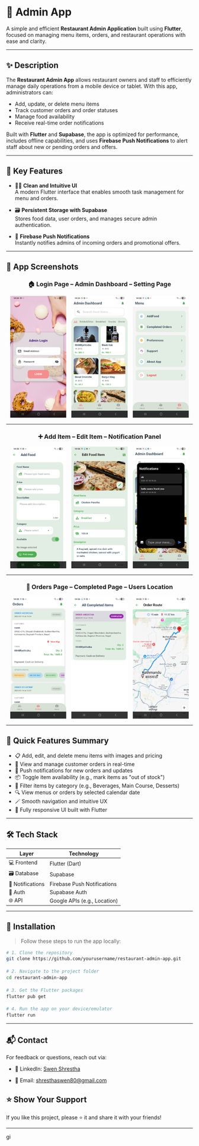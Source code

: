 # 📝 Admin App

A simple and efficient **Restaurant Admin Application** built using **Flutter**, focused on managing menu items, orders, and restaurant operations with ease and clarity.

---

## ✨ Description

The **Restaurant Admin App** allows restaurant owners and staff to efficiently manage daily operations from a mobile device or tablet. With this app, administrators can:

- Add, update, or delete menu items  
- Track customer orders and order statuses  
- Manage food availability  
- Receive real-time order notifications  

Built with **Flutter** and **Supabase**, the app is optimized for performance, includes offline capabilities, and uses **Firebase Push Notifications** to alert staff about new or pending orders and offers.

---

## 🔑 Key Features

- 🧑‍🎨 **Clean and Intuitive UI**  
  A modern Flutter interface that enables smooth task management for menu and orders.

- 🗃️ **Persistent Storage with Supabase**  
  Stores food data, user orders, and manages secure admin authentication.

- 🔔 **Firebase Push Notifications**  
  Instantly notifies admins of incoming orders and promotional offers.

---

## 📸 App Screenshots

<h3 align="center">🏠 Login Page – Admin Dashboard – Setting Page</h3>

<p align="center">
  <img src="./screenshots/Adminloginpage.jpg" alt="Login Page" width="30%" style="display:inline-block;margin:0 1%;" />
  <img src="./screenshots/Admindashboard.jpg" alt="Admin Dashboard" width="30%" style="display:inline-block;margin:0 1%;" />
  <img src="./screenshots/Settingpage.jpg" alt="Setting Page" width="30%" style="display:inline-block;margin:0 1%;" />
</p>

---

<h3 align="center">➕ Add Item – Edit Item – Notification Panel</h3>

<p align="center">
  <img src="./screenshots/Addpage.jpg" alt="Add Page" width="30%" style="display:inline-block;margin:0 1%;" />
  <img src="./screenshots/Editpage.jpg" alt="Edit Page" width="30%" style="display:inline-block;margin:0 1%;" />
  <img src="./screenshots/Notification.jpg" alt="Notification Page" width="30%" style="display:inline-block;margin:0 1%;" />
</p>

---

<h3 align="center">📝 Orders Page – Completed Page – Users Location</h3>

<p align="center">
  <img src="./screenshots/Orderpage.jpg" alt="Order Page" width="30%" style="display:inline-block;margin:0 1%;" />
  <img src="./screenshots/Completedpage.jpg" alt="Completed Page" width="30%" style="display:inline-block;margin:0 1%;" />
  <img src="./screenshots/Map.jpg" alt="Map Page" width="30%" style="display:inline-block;margin:0 1%;" />
</p>

---

## 🚀 Quick Features Summary

- 📋 Add, edit, and delete menu items with images and pricing  
- 🧾 View and manage customer orders in real-time  
- 🔔 Push notifications for new orders and updates  
- 📦 Toggle item availability (e.g., mark items as "out of stock")  
- 🧠 Filter items by category (e.g., Beverages, Main Course, Desserts)  
- 🔍 View menus or orders by selected calendar date  
- 🪄 Smooth navigation and intuitive UX  
- 🎯 Fully responsive UI built with Flutter  

---

## 🛠️ Tech Stack

| Layer           | Technology                   |
|-----------------|------------------------------|
| 💻 Frontend     | Flutter (Dart)               |
| 🗃️ Database     | Supabase                     |
| 🔔 Notifications| Firebase Push Notifications  |
| 🔐 Auth         | Supabase Auth                |
| 🌐 API          | Google APIs (e.g., Location) |

---

## 🔧 Installation

> Follow these steps to run the app locally:

```bash
# 1. Clone the repository
git clone https://github.com/yourusername/restaurant-admin-app.git

# 2. Navigate to the project folder
cd restaurant-admin-app

# 3. Get the Flutter packages
flutter pub get

# 4. Run the app on your device/emulator
flutter run
```
---
## 📬 Contact

For feedback or questions, reach out via:

- 💼 LinkedIn: [Swen Shrestha](https://www.linkedin.com/in/swen-shrestha-a89041304/)

- 📧 Email: [shresthaswen80@gmail.com](mailto:shresthaswen80@gmail.com)

## ⭐️ Show Your Support

If you like this project, please ⭐️ it and share it with your friends!

---
gi
